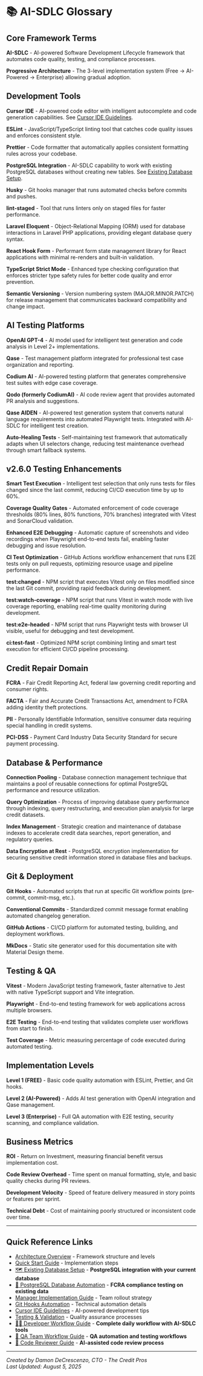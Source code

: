 # 📚 AI-SDLC Glossary

## Core Framework Terms

**AI-SDLC** - AI-powered Software Development Lifecycle framework that automates code quality, testing, and compliance processes.

**Progressive Architecture** - The 3-level implementation system (Free → AI-Powered → Enterprise) allowing gradual adoption.

## Development Tools

**Cursor IDE** - AI-powered code editor with intelligent autocomplete and code generation capabilities. See [Cursor IDE Guidelines](enhanced-cursor-guidelines.md).

**ESLint** - JavaScript/TypeScript linting tool that catches code quality issues and enforces consistent style.

**Prettier** - Code formatter that automatically applies consistent formatting rules across your codebase.

**PostgreSQL Integration** - AI-SDLC capability to work with existing PostgreSQL databases without creating new tables. See [Existing Database Setup](existing-database-setup.md).

**Husky** - Git hooks manager that runs automated checks before commits and pushes.

**lint-staged** - Tool that runs linters only on staged files for faster performance.

**Laravel Eloquent** - Object-Relational Mapping (ORM) used for database interactions in Laravel PHP applications, providing elegant database query syntax.

**React Hook Form** - Performant form state management library for React applications with minimal re-renders and built-in validation.

**TypeScript Strict Mode** - Enhanced type checking configuration that enforces stricter type safety rules for better code quality and error prevention.

**Semantic Versioning** - Version numbering system (MAJOR.MINOR.PATCH) for release management that communicates backward compatibility and change impact.

## AI Testing Platforms

**OpenAI GPT-4** - AI model used for intelligent test generation and code analysis in Level 2+ implementations.

**Qase** - Test management platform integrated for professional test case organization and reporting.

**Codium AI** - AI-powered testing platform that generates comprehensive test suites with edge case coverage.

**Qodo (formerly CodiumAI)** - AI code review agent that provides automated PR analysis and suggestions.

**Qase AIDEN** - AI-powered test generation system that converts natural language requirements into automated Playwright tests. Integrated with AI-SDLC for intelligent test creation.

**Auto-Healing Tests** - Self-maintaining test framework that automatically adapts when UI selectors change, reducing test maintenance overhead through smart fallback systems.

## v2.6.0 Testing Enhancements

**Smart Test Execution** - Intelligent test selection that only runs tests for files changed since the last commit, reducing CI/CD execution time by up to 60%.

**Coverage Quality Gates** - Automated enforcement of code coverage thresholds (80% lines, 80% functions, 70% branches) integrated with Vitest and SonarCloud validation.

**Enhanced E2E Debugging** - Automatic capture of screenshots and video recordings when Playwright end-to-end tests fail, enabling faster debugging and issue resolution.

**CI Test Optimization** - GitHub Actions workflow enhancement that runs E2E tests only on pull requests, optimizing resource usage and pipeline performance.

**test:changed** - NPM script that executes Vitest only on files modified since the last Git commit, providing rapid feedback during development.

**test:watch-coverage** - NPM script that runs Vitest in watch mode with live coverage reporting, enabling real-time quality monitoring during development.

**test:e2e-headed** - NPM script that runs Playwright tests with browser UI visible, useful for debugging and test development.

**ci:test-fast** - Optimized NPM script combining linting and smart test execution for efficient CI/CD pipeline processing.

## Credit Repair Domain

**FCRA** - Fair Credit Reporting Act, federal law governing credit reporting and consumer rights.

**FACTA** - Fair and Accurate Credit Transactions Act, amendment to FCRA adding identity theft protections.

**PII** - Personally Identifiable Information, sensitive consumer data requiring special handling in credit systems.

**PCI-DSS** - Payment Card Industry Data Security Standard for secure payment processing.

## Database & Performance

**Connection Pooling** - Database connection management technique that maintains a pool of reusable connections for optimal PostgreSQL performance and resource utilization.

**Query Optimization** - Process of improving database query performance through indexing, query restructuring, and execution plan analysis for large credit datasets.

**Index Management** - Strategic creation and maintenance of database indexes to accelerate credit data searches, report generation, and regulatory queries.

**Data Encryption at Rest** - PostgreSQL encryption implementation for securing sensitive credit information stored in database files and backups.

## Git & Deployment

**Git Hooks** - Automated scripts that run at specific Git workflow points (pre-commit, commit-msg, etc.).

**Conventional Commits** - Standardized commit message format enabling automated changelog generation.

**GitHub Actions** - CI/CD platform for automated testing, building, and deployment workflows.

**MkDocs** - Static site generator used for this documentation site with Material Design theme.

## Testing & QA

**Vitest** - Modern JavaScript testing framework, faster alternative to Jest with native TypeScript support and Vite integration.

**Playwright** - End-to-end testing framework for web applications across multiple browsers.

**E2E Testing** - End-to-end testing that validates complete user workflows from start to finish.

**Test Coverage** - Metric measuring percentage of code executed during automated testing.

## Implementation Levels

**Level 1 (FREE)** - Basic code quality automation with ESLint, Prettier, and Git hooks.

**Level 2 (AI-Powered)** - Adds AI test generation with OpenAI integration and Qase management.

**Level 3 (Enterprise)** - Full QA automation with E2E testing, security scanning, and compliance validation.

## Business Metrics

**ROI** - Return on Investment, measuring financial benefit versus implementation cost.

**Code Review Overhead** - Time spent on manual formatting, style, and basic quality checks during PR reviews.

**Development Velocity** - Speed of feature delivery measured in story points or features per sprint.

**Technical Debt** - Cost of maintaining poorly structured or inconsistent code over time.

---

## Quick Reference Links

- [Architecture Overview](architecture-simplified.md) - Framework structure and levels
- [Quick Start Guide](quick-start-simple.md) - Implementation steps
- [🗺️ Existing Database Setup](existing-database-setup.md) - **PostgreSQL integration with your current database**
- [🐘 PostgreSQL Database Automation](postgresql-automation.md) - **FCRA compliance testing on existing data**
- [Manager Implementation Guide](implementation-guide-managers.md) - Team rollout strategy
- [Git Hooks Automation](git-hooks-automation.md) - Technical automation details
- [Cursor IDE Guidelines](enhanced-cursor-guidelines.md) - AI-powered development tips
- [Testing & Validation](TESTING-README.md) - Quality assurance processes
- [👨‍💻 Developer Workflow Guide](developer-workflow-guide.md) - **Complete daily workflow with AI-SDLC tools**
- [🧪 QA Team Workflow Guide](qa-team-workflow-guide.md) - **QA automation and testing workflows**
- [👀 Code Reviewer Guide](code-reviewer-guide.md) - **AI-assisted code review process**

---

_Created by Damon DeCrescenzo, CTO - The Credit Pros_  
_Last Updated: August 5, 2025_
